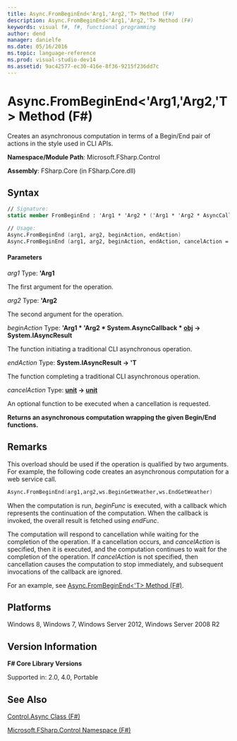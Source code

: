 ```yaml
---
title: Async.FromBeginEnd<'Arg1,'Arg2,'T> Method (F#)
description: Async.FromBeginEnd<'Arg1,'Arg2,'T> Method (F#)
keywords: visual f#, f#, functional programming
author: dend
manager: danielfe
ms.date: 05/16/2016
ms.topic: language-reference
ms.prod: visual-studio-dev14
ms.assetid: 9ac42577-ec30-416e-8f36-9215f236dd7c 
---
```


# Async.FromBeginEnd<'Arg1,'Arg2,'T> Method (F#)

Creates an asynchronous computation in terms of a Begin/End pair of actions in the style used in CLI APIs.

**Namespace/Module Path**: Microsoft.FSharp.Control

**Assembly**: FSharp.Core (in FSharp.Core.dll)

## Syntax

```fsharp
// Signature:
static member FromBeginEnd : 'Arg1 * 'Arg2 * ('Arg1 * 'Arg2 * AsyncCallback * obj -> IAsyncResult) * (IAsyncResult -> 'T) * ?(unit -> unit) -> Async<'T>

// Usage:
Async.FromBeginEnd (arg1, arg2, beginAction, endAction)
Async.FromBeginEnd (arg1, arg2, beginAction, endAction, cancelAction = cancelAction)
```

#### Parameters
*arg1*
Type: **'Arg1**

The first argument for the operation.

*arg2*
Type: **'Arg2**

The second argument for the operation.

*beginAction*
Type: **'Arg1 &#42; 'Arg2 &#42; System.AsyncCallback &#42; [obj](http://msdn.microsoft.com/en-us/library/dcf2430f-702b-40e5-a0a1-97518bf137f7) -&gt; System.IAsyncResult**

The function initiating a traditional CLI asynchronous operation.

*endAction*
Type: **System.IAsyncResult -&gt; 'T**

The function completing a traditional CLI asynchronous operation.

*cancelAction*
Type: **[unit](http://msdn.microsoft.com/en-us/library/00b837c2-6c8a-483a-87d3-0479c64037a7) -&gt; [unit](http://msdn.microsoft.com/en-us/library/00b837c2-6c8a-483a-87d3-0479c64037a7)**

An optional function to be executed when a cancellation is requested.

**Returns an asynchronous computation wrapping the given Begin/End functions.**

## Remarks

This overload should be used if the operation is qualified by two arguments. For example, the following code creates an asynchronous computation for a web service call.

```fsharp
Async.FromBeginEnd(arg1,arg2,ws.BeginGetWeather,ws.EndGetWeather)
```

When the computation is run, *beginFunc* is executed, with a callback which represents the continuation of the computation. When the callback is invoked, the overall result is fetched using *endFunc*.

The computation will respond to cancellation while waiting for the completion of the operation. If a cancellation occurs, and *cancelAction* is specified, then it is executed, and the computation continues to wait for the completion of the operation. If *cancelAction* is not specified, then cancellation causes the computation to stop immediately, and subsequent invocations of the callback are ignored.

For an example, see [Async.FromBeginEnd&lt;'T&gt; Method (F#)](http://msdn.microsoft.com/en-us/library/eb24fcb5-36fb-4c9b-8343-02148b327b56).

## Platforms

Windows 8, Windows 7, Windows Server 2012, Windows Server 2008 R2

## Version Information

**F# Core Library Versions**

Supported in: 2.0, 4.0, Portable

## See Also

[Control.Async Class &#40;F&#35;&#41;](Control.Async-Class-%5BFSharp%5D.md)

[Microsoft.FSharp.Control Namespace &#40;F&#35;&#41;](Microsoft.FSharp.Control-Namespace-%5BFSharp%5D.md)
